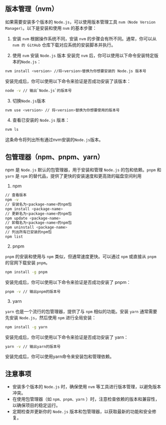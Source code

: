 ## 版本管理（nvm）
如果需要安装多个版本的 `Node.js`，可以使用版本管理工具 `nvm（Node Version Manager）`。以下是安装和使用 `nvm` 的基本步骤：
1. 安装 `nvm`
   根据操作系统不同，安装 `nvm` 的步骤会有所不同。通常，你可以从 `nvm 的 GitHub` 仓库下载对应系统的安装脚本并执行。

2. 使用 `nvm` 安装 `Node.js` 版本
   安装完 `nvm` 后，你可以使用以下命令安装特定版本的`Node.js`：
```bash
nvm install <version> //将<version>替换为你想要安装的 Node.js 版本号
```
安装完成后，你可以使用以下命令来验证是否成功安装了该版本：
```bash
node -v // 输出`Node.js`的版本号
```

3. 切换`Node.js`版本

```bash
nvm use <version> // 将<version>替换为你想要使用的版本号
```

4. 查看已安装的 `Node.js` 版本：

```bash
nvm ls
```
这条命令将列出所有通过nvm安装的`Node.js`版本。

## 包管理器（npm、pnpm、yarn）
npm 是 `Node.js` 默认的包管理器，用于安装和管理 `Node.js` 的包和依赖。`pnpm` 和 `yarn` 是 `npm` 的替代品，提供了更快的安装速度和更高效的磁盘空间利用
1. npm
```bash
// 查看版本
npm -v
// 安装名为<package-name>的npm包
npm install <package-name>
// 更新名为<package-name>的npm包
npm update <package-name>
// 卸载名为<package-name>的npm包
npm uninstall <package-name>
// 列出所有已安装的npm包
npm list
```

2. pnpm

`pnpm` 的安装和使用与 `npm` 类似，但通常速度更快。可以通过 `npm` 或直接从 `pnpm` 的官网下载安装 `pnpm`。
```bash
npm install -g pnpm
```
安装完成后，你可以使用以下命令来验证是否成功安装了 pnpm：
```bash
pnpm -v // 输出pnpm的版本号
```

3. yarn
   
`yarn` 也是一个流行的包管理器，提供了与 `npm` 相似的功能。安装 `yarn` 通常需要先安装 `Node.js`，然后使用 `npm` 进行全局安装：
```bash
npm install -g yarn
```
安装完成后，你可以使用以下命令来验证是否成功安装了 yarn：
```bash
yarn -v // 输出yarn的版本号
```
安装完成后，你可以使用yarn命令来安装包和管理依赖。

## 注意事项
* 安装多个版本的 `Node.js` 时，确保使用 `nvm` 等工具进行版本管理，以避免版本冲突。
* 在使用包管理器（如 `npm、pnpm、yarn` ）时，注意检查依赖的版本和兼容性，以确保项目的稳定运行。
* 定期检查并更新你的 `Node.js` 版本和包管理器，以获取最新的功能和安全修复。
